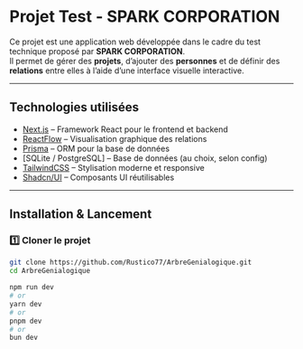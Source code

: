 # Projet Test - SPARK CORPORATION

Ce projet est une application web développée dans le cadre du test technique proposé par **SPARK CORPORATION**.  
Il permet de gérer des **projets**, d’ajouter des **personnes** et de définir des **relations** entre elles à l’aide d’une interface visuelle interactive.

---

## Technologies utilisées

- [Next.js](https://nextjs.org/) – Framework React pour le frontend et backend
- [ReactFlow](https://reactflow.dev/) – Visualisation graphique des relations
- [Prisma](https://www.prisma.io/) – ORM pour la base de données
- [SQLite / PostgreSQL] – Base de données (au choix, selon config)
- [TailwindCSS](https://tailwindcss.com/) – Stylisation moderne et responsive
- [Shadcn/UI](https://ui.shadcn.com/) – Composants UI réutilisables

---

## Installation & Lancement

### 1️⃣ Cloner le projet
```bash
git clone https://github.com/Rustico77/ArbreGenialogique.git
cd ArbreGenialogique

npm run dev
# or
yarn dev
# or
pnpm dev
# or
bun dev

```